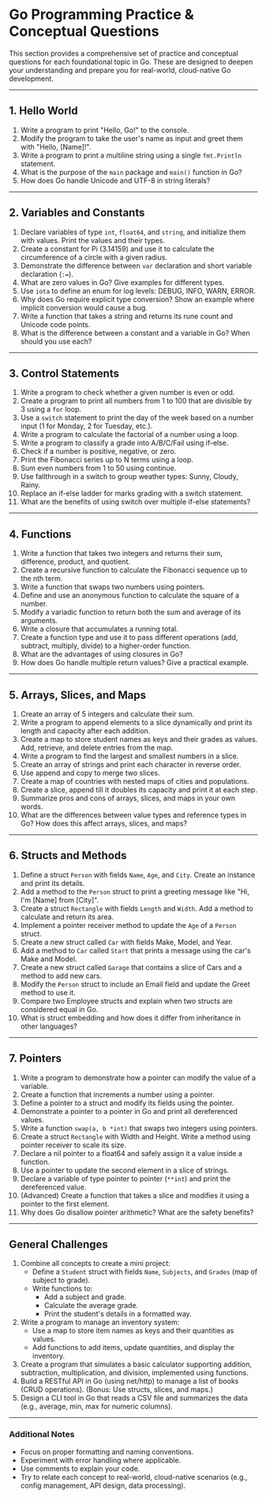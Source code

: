 # Go Programming Practice & Conceptual Questions

This section provides a comprehensive set of practice and conceptual questions for each foundational topic in Go. These are designed to deepen your understanding and prepare you for real-world, cloud-native Go development.

---

## 1. Hello World
1. Write a program to print "Hello, Go!" to the console.
2. Modify the program to take the user's name as input and greet them with "Hello, [Name]!".
3. Write a program to print a multiline string using a single `fmt.Println` statement.
4. What is the purpose of the `main` package and `main()` function in Go?
5. How does Go handle Unicode and UTF-8 in string literals?

---

## 2. Variables and Constants
1. Declare variables of type `int`, `float64`, and `string`, and initialize them with values. Print the values and their types.
2. Create a constant for Pi (3.14159) and use it to calculate the circumference of a circle with a given radius.
3. Demonstrate the difference between `var` declaration and short variable declaration (`:=`).
4. What are zero values in Go? Give examples for different types.
5. Use `iota` to define an enum for log levels: DEBUG, INFO, WARN, ERROR.
6. Why does Go require explicit type conversion? Show an example where implicit conversion would cause a bug.
7. Write a function that takes a string and returns its rune count and Unicode code points.
8. What is the difference between a constant and a variable in Go? When should you use each?

---

## 3. Control Statements
1. Write a program to check whether a given number is even or odd.
2. Create a program to print all numbers from 1 to 100 that are divisible by 3 using a `for` loop.
3. Use a `switch` statement to print the day of the week based on a number input (1 for Monday, 2 for Tuesday, etc.).
4. Write a program to calculate the factorial of a number using a loop.
5. Write a program to classify a grade into A/B/C/Fail using if-else.
6. Check if a number is positive, negative, or zero.
7. Print the Fibonacci series up to N terms using a loop.
8. Sum even numbers from 1 to 50 using continue.
9. Use fallthrough in a switch to group weather types: Sunny, Cloudy, Rainy.
10. Replace an if-else ladder for marks grading with a switch statement.
11. What are the benefits of using switch over multiple if-else statements?

---

## 4. Functions
1. Write a function that takes two integers and returns their sum, difference, product, and quotient.
2. Create a recursive function to calculate the Fibonacci sequence up to the nth term.
3. Write a function that swaps two numbers using pointers.
4. Define and use an anonymous function to calculate the square of a number.
5. Modify a variadic function to return both the sum and average of its arguments.
6. Write a closure that accumulates a running total.
7. Create a function type and use it to pass different operations (add, subtract, multiply, divide) to a higher-order function.
8. What are the advantages of using closures in Go?
9. How does Go handle multiple return values? Give a practical example.

---

## 5. Arrays, Slices, and Maps
1. Create an array of 5 integers and calculate their sum.
2. Write a program to append elements to a slice dynamically and print its length and capacity after each addition.
3. Create a map to store student names as keys and their grades as values. Add, retrieve, and delete entries from the map.
4. Write a program to find the largest and smallest numbers in a slice.
5. Create an array of strings and print each character in reverse order.
6. Use append and copy to merge two slices.
7. Create a map of countries with nested maps of cities and populations.
8. Create a slice, append till it doubles its capacity and print it at each step.
9. Summarize pros and cons of arrays, slices, and maps in your own words.
10. What are the differences between value types and reference types in Go? How does this affect arrays, slices, and maps?

---

## 6. Structs and Methods
1. Define a struct `Person` with fields `Name`, `Age`, and `City`. Create an instance and print its details.
2. Add a method to the `Person` struct to print a greeting message like "Hi, I'm [Name] from [City]".
3. Create a struct `Rectangle` with fields `Length` and `Width`. Add a method to calculate and return its area.
4. Implement a pointer receiver method to update the `Age` of a `Person` struct.
5. Create a new struct called `Car` with fields Make, Model, and Year.
6. Add a method to `Car` called `Start` that prints a message using the car's Make and Model.
7. Create a new struct called `Garage` that contains a slice of Cars and a method to add new cars.
8. Modify the `Person` struct to include an Email field and update the Greet method to use it.
9. Compare two Employee structs and explain when two structs are considered equal in Go.
10. What is struct embedding and how does it differ from inheritance in other languages?

---

## 7. Pointers
1. Write a program to demonstrate how a pointer can modify the value of a variable.
2. Create a function that increments a number using a pointer.
3. Define a pointer to a struct and modify its fields using the pointer.
4. Demonstrate a pointer to a pointer in Go and print all dereferenced values.
5. Write a function `swap(a, b *int)` that swaps two integers using pointers.
6. Create a struct `Rectangle` with Width and Height. Write a method using pointer receiver to scale its size.
7. Declare a nil pointer to a float64 and safely assign it a value inside a function.
8. Use a pointer to update the second element in a slice of strings.
9. Declare a variable of type pointer to pointer (`**int`) and print the dereferenced value.
10. (Advanced) Create a function that takes a slice and modifies it using a pointer to the first element.
11. Why does Go disallow pointer arithmetic? What are the safety benefits?

---

## General Challenges
1. Combine all concepts to create a mini project:
   - Define a `Student` struct with fields `Name`, `Subjects`, and `Grades` (map of subject to grade).
   - Write functions to:
     - Add a subject and grade.
     - Calculate the average grade.
     - Print the student's details in a formatted way.
2. Write a program to manage an inventory system:
   - Use a map to store item names as keys and their quantities as values.
   - Add functions to add items, update quantities, and display the inventory.
3. Create a program that simulates a basic calculator supporting addition, subtraction, multiplication, and division, implemented using functions.
4. Build a RESTful API in Go (using net/http) to manage a list of books (CRUD operations). (Bonus: Use structs, slices, and maps.)
5. Design a CLI tool in Go that reads a CSV file and summarizes the data (e.g., average, min, max for numeric columns).

---

### Additional Notes
- Focus on proper formatting and naming conventions.
- Experiment with error handling where applicable.
- Use comments to explain your code.
- Try to relate each concept to real-world, cloud-native scenarios (e.g., config management, API design, data processing).
